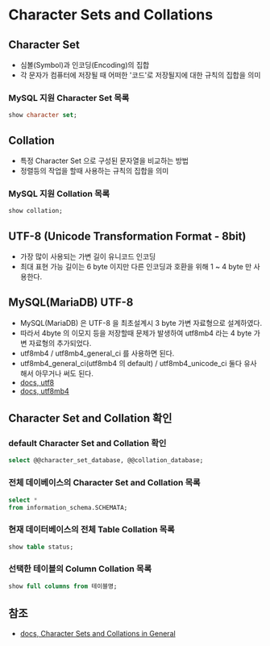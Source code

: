 # Character Sets and Collations

## Character Set

- 심볼(Symbol)과 인코딩(Encoding)의 집합
- 각 문자가 컴퓨터에 저장될 때 어떠한 '코드'로 저장될지에 대한 규칙의 집합을 의미

### MySQL 지원 Character Set 목록

```sql
show character set; 
```

## Collation

- 특정 Character Set 으로 구성된 문자열을 비교하는 방법
- 정렬등의 작업을 할때 사용하는 규칙의 집합을 의미

### MySQL 지원 Collation 목록

```sql
show collation; 
```

## UTF-8 (Unicode Transformation Format - 8bit)

- 가장 많이 사용되는 가변 길이 유니코드 인코딩
- 최대 표현 가능 길이는 6 byte 이지만 다른 인코딩과 호환을 위해 1 ~ 4 byte 만 사용한다.

## MySQL(MariaDB) UTF-8

- MySQL(MariaDB) 은 UTF-8 을 최초설계시 3 byte 가변 자료형으로 설계하였다.
- 따라서 4byte 의 이모지 등을 저장할때 문제가 발생하여 utf8mb4 라는 4 byte 가변 자료형의 추가되었다.
- utf8mb4 / utf8mb4_general_ci 를 사용하면 된다.
- utf8mb4_general_ci(utf8mb4 의 default) / utf8mb4_unicode_ci 둘다 유사해서 아무거나 써도 된다. 
- [docs, utf8](https://dev.mysql.com/doc/refman/8.0/en/charset-unicode-utf8.html)
- [docs, utf8mb4](https://dev.mysql.com/doc/refman/8.0/en/charset-unicode-utf8mb4.html)

## Character Set and Collation 확인

### default Character Set and Collation 확인

```sql
select @@character_set_database, @@collation_database;
```

### 전체 데이베이스의 Character Set and Collation 목록 

```sql
select *
from information_schema.SCHEMATA;
```

### 현재 데이터베이스의 전체 Table Collation 목록

```sql
show table status;
```

### 선택한 테이블의 Column Collation 목록 

```sql
show full columns from 테이블명;
```

## 참조

- [docs, Character Sets and Collations in General](https://dev.mysql.com/doc/refman/8.0/en/charset-general.html)
